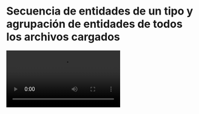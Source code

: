 # Secuencia de entidades de un tipo y agrupación de entidades de todos los archivos cargados

<video controls>
    <source src="https://digi21.blob.core.windows.net/videos-ayuda/desarrollo/30.%20Secuencias%20de%20entidades%20de%20un%20tipo%20y%20enumerando%20entidades%20de%20todos%20los%20archivos%20cargados.mp4" type="video/mp4">
</video>

